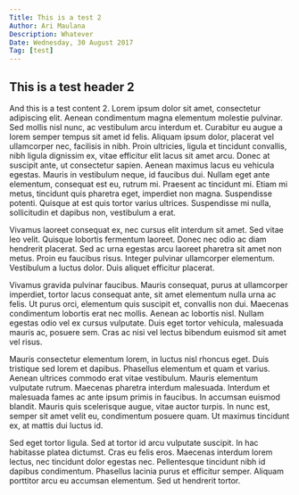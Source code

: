 ```yaml
---
Title: This is a test 2
Author: Ari Maulana
Description: Whatever
Date: Wednesday, 30 August 2017
Tag: [test]
---
```


## This is a test header 2

And this is a test content 2.
Lorem ipsum dolor sit amet, consectetur adipiscing elit. Aenean condimentum magna elementum molestie pulvinar. Sed mollis nisl nunc, ac vestibulum arcu interdum et. Curabitur eu augue a lorem semper tempus sit amet id felis. Aliquam ipsum dolor, placerat vel ullamcorper nec, facilisis in nibh. Proin ultricies, ligula et tincidunt convallis, nibh ligula dignissim ex, vitae efficitur elit lacus sit amet arcu. Donec at suscipit ante, ut consectetur sapien. Aenean maximus lacus eu vehicula egestas. Mauris in vestibulum neque, id faucibus dui. Nullam eget ante elementum, consequat est eu, rutrum mi. Praesent ac tincidunt mi. Etiam mi metus, tincidunt quis pharetra eget, imperdiet non magna. Suspendisse potenti. Quisque at est quis tortor varius ultrices. Suspendisse mi nulla, sollicitudin et dapibus non, vestibulum a erat.

Vivamus laoreet consequat ex, nec cursus elit interdum sit amet. Sed vitae leo velit. Quisque lobortis fermentum laoreet. Donec nec odio ac diam hendrerit placerat. Sed ac urna egestas arcu laoreet pharetra sit amet non metus. Proin eu faucibus risus. Integer pulvinar ullamcorper elementum. Vestibulum a luctus dolor. Duis aliquet efficitur placerat.

Vivamus gravida pulvinar faucibus. Mauris consequat, purus at ullamcorper imperdiet, tortor lacus consequat ante, sit amet elementum nulla urna ac felis. Ut purus orci, elementum quis suscipit et, convallis non dui. Maecenas condimentum lobortis erat nec mollis. Aenean ac lobortis nisl. Nullam egestas odio vel ex cursus vulputate. Duis eget tortor vehicula, malesuada mauris ac, posuere sem. Cras ac nisi vel lectus bibendum euismod sit amet vel risus.

Mauris consectetur elementum lorem, in luctus nisl rhoncus eget. Duis tristique sed lorem et dapibus. Phasellus elementum et quam et varius. Aenean ultrices commodo erat vitae vestibulum. Mauris elementum vulputate rutrum. Maecenas pharetra interdum malesuada. Interdum et malesuada fames ac ante ipsum primis in faucibus. In accumsan euismod blandit. Mauris quis scelerisque augue, vitae auctor turpis. In nunc est, semper sit amet velit eu, condimentum posuere quam. Ut maximus tincidunt ex, at mattis dui luctus id.

Sed eget tortor ligula. Sed at tortor id arcu vulputate suscipit. In hac habitasse platea dictumst. Cras eu felis eros. Maecenas interdum lorem lectus, nec tincidunt dolor egestas nec. Pellentesque tincidunt nibh id dapibus condimentum. Phasellus lacinia purus et efficitur semper. Aliquam porttitor arcu eu accumsan elementum. Sed ut hendrerit tortor.